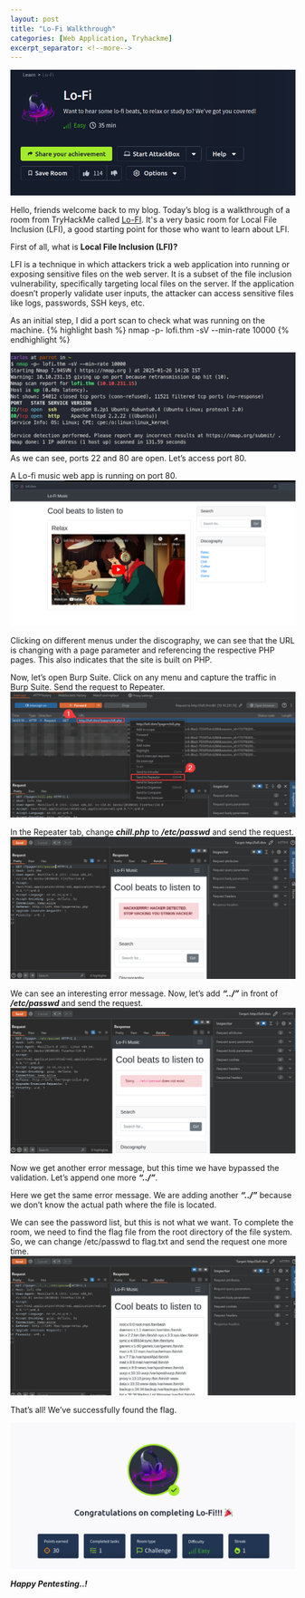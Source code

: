 ```yaml
---
layout: post
title: "Lo-Fi Walkthrough"
categories: [Web Application, Tryhackme]
excerpt_separator: <!--more-->
---
```

![cover pic](/images/blog12/coverimage.png)

Hello, friends welcome back to my blog.
Today’s blog is a walkthrough of a room from TryHackMe called [Lo-FI](https://tryhackme.com/r/room/lofi). It's a very basic room for Local File Inclusion (LFI), a good starting point for those who want to learn about LFI.
<!--more-->
First of all, what is **Local File Inclusion (LFI)?**

LFI is a technique in which attackers trick a web application into running or exposing sensitive files on the web server. It is a subset of the file inclusion vulnerability, specifically targeting local files on the server. If the application doesn’t properly validate user inputs, the attacker can access sensitive files like logs, passwords, SSH keys, etc.

As an initial step, I did a port scan to check what was running on the machine.
{% highlight bash %}
nmap -p- lofi.thm -sV --min-rate 10000
{% endhighlight %}

![screenshot](/images/blog12/1.png) <br>
As we can see, ports 22 and 80 are open. Let’s access port 80.

A Lo-fi music web app is running on port 80. <br>
![screenshot](/images/blog12/2.png) <br>

Clicking on different menus under the discography, we can see that the URL is changing with a page parameter and referencing the respective PHP pages. This also indicates that the site is built on PHP.

Now, let’s open Burp Suite. Click on any menu and capture the traffic in Burp Suite. Send the request to Repeater. <br>
![screenshot](/images/blog12/3.png) <br>

In the Repeater tab, change ***chill.php*** to ***/etc/passwd*** and send the request. <br>
![screenshot](/images/blog12/4.png) <br>

We can see an interesting error message. Now, let’s add ***“../”*** in front of ***/etc/passwd*** and send the request. <br>
![screenshot](/images/blog12/5.png) <br>

Now we get another error message, but this time we have bypassed the validation. Let’s append one more ***“../”***.

Here we get the same error message. We are adding another ***“../”*** because we don’t know the actual path where the file is located.

We can see the password list, but this is not what we want. To complete the room, we need to find the flag file from the root directory of the file system. So, we can change /etc/passwd to flag.txt and send the request one more time. <br>
![screenshot](/images/blog12/6.png) <br>

That’s all! We’ve successfully found the flag.

![screenshot](/images/blog12/last.png)

***Happy Pentesting..!***




